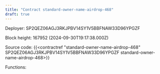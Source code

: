 ```yaml
---
title: "Contract standard-owner-name-airdrop-468"
draft: true
---
```

Deployer: SP2QEZ06AGJ3RKJPBV14SY1V5BBFNAW33D96YPGZF


 



Block height: 167952 (2024-09-30T19:17:38.000Z)

Source code: {{<contractref "standard-owner-name-airdrop-468" SP2QEZ06AGJ3RKJPBV14SY1V5BBFNAW33D96YPGZF standard-owner-name-airdrop-468>}}

Functions:


